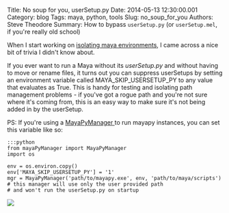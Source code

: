 Title: No soup for you, userSetup.py
Date: 2014-05-13 12:30:00.001
Category: blog
Tags: maya, python, tools
Slug: no_soup_for_you
Authors: Steve Theodore
Summary: How to bypass `userSetup.py` (or `userSetup.mel`, if you're really old school)

When I start working on [isolating maya environments,](http://techartsurvival.blogspot.com/2014/05/what-happens-at-startup.html) I came across a nice bit of trivia I didn't know about.  
  
If you ever want to run a Maya without its _userSetup.py_ and without having to move or rename files, it turns out you can suppress userSetups by setting an environment variable called MAYA_SKIP_USERSETUP_PY to any value that evaluates as True.  This is handy for testing and isolating path management problems - if you've got a rogue path and you're not sure where it's coming from, this is an easy way to make sure it's not being added in by the userSetup.  
  
PS: If you're using a [MayaPyManager ](http://techartsurvival.blogspot.com/2014/05/what-happens-at-startup.html)to run mayapy instances, you can set this variable like so:  
    
    
    :::python  
    from mayaPyManager import MayaPyManager  
    import os   
    
    env = os.environ.copy()  
    env['MAYA_SKIP_USERSETUP_PY'] = '1'  
    mgr = MayaPyManager('path/to/mayapy.exe', env, 'path/to/maya/scripts')  
    # this manager will use only the user provided path  
    # and won't run the userSetup.py on startup  

[![](http://4.bp.blogspot.com/_U3jHsmZuyeg/TLr6UM2AS-I/AAAAAAAADg0/1BFasu5yW70/s1600/obama_poster_soup_nazi.gif)](http://4.bp.blogspot.com/_U3jHsmZuyeg/TLr6UM2AS-I/AAAAAAAADg0/1BFasu5yW70/s1600/obama_poster_soup_nazi.gif)
    
